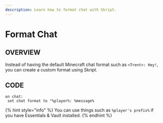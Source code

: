 ```yaml
---
description: Learn how to format chat with Skript.
---
```

 
# Format Chat
 
## OVERVIEW
 
Instead of having the default Minecraft chat format such as `<Trent>: Hey!`, you can create a custom format using Skript.
 
## CODE
 
```
on chat:
 set chat format to "%player%: %message%
```

{% hint style="info" %}
You can use things such as `%player's prefix%` if you have Essentials & Vault installed.
{% endhint %}

